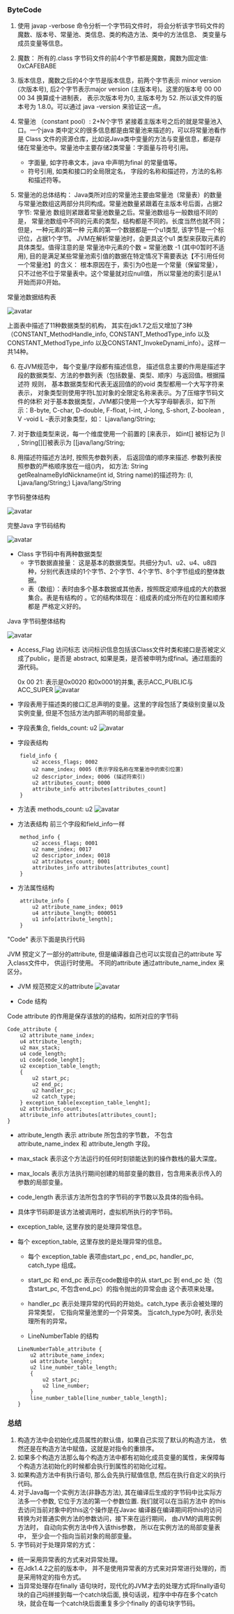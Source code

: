 ### ByteCode  

1. 使用 javap -verbose 命令分析一个字节码文件时， 将会分析该字节码文件的魔数、版本号、常量池、类信息、类的构造方法、类中的方法信息、
类变量与成员变量等信息。

2. 魔数： 所有的.class 字节码文件的前4个字节都是魔数，魔数为固定值: 0xCAFEBABE

3. 版本信息，魔数之后的4个字节是版本信息，前两个字节表示 minor version (次版本号), 后2个字节表示major version (主版本号)。这里的版本号 00 00 00 34
换算成十进制表， 表示次版本号为0, 主版本号为 52. 所以该文件的版本号为 1.8.0。可以通过 java -version 来验证这一点。

4. 常量池 （constant pool）: 2+N个字节 紧接着主版本号之后的就是常量池入口。一个java 类中定义的很多信息都是由常量池来描述的，可以将常量池看作是 Class
文件的资源仓库，比如说Java类中变量的方法与变量信息，都是存储在常量池中。常量池中主要存储2类常量：字面量与符号引用。
    * 字面量, 如字符串文本，java 中声明为final 的常量值等。
    * 符号引用, 如类和接口的全局限定名， 字段的名称和描述符，方法的名称和描述符等。

5. 常量池的总体结构： Java类所对应的常量池主要由常量池（常量表）的数量与常量池数组这两部分共同构成。常量池数量紧跟着在主版本号后面，占据2字节: 常量池
数组则紧跟着常量池数量之后。常量池数组与一般数组不同的是， 常量池数组中不同的元素的类型，结构都是不同的。长度当然也就不同；但是，一种元素的第一种
元素的第一个数据都是一个u1类型, 该字节是一个标识位，占据1个字节。 JVM在解析常量池时，会更具这个u1 类型来获取元素的具体类型。值得注意的是
常量池中元素的个数 = 常量池数 -1 (其中0暂时不适用), 目的是满足某些常量池索引值的数据在特定情况下需要表达【不引用任何一个常量池】的含义：
根本原因在于，索引为0也是一个常量（保留常量），只不过他不位于常量表中。这个常量就对应null值， 所以常量池的索引是从1开始而非0开始。

常量池数据结构表

![avatar](../../images/jvm/bytecode/2.png)

上面表中描述了11种数据类型的机构， 其实在jdk1.7之后又增加了3种（CONSTANT_MethodHandle_info, CONSTANT_MethodType_info 以及
 CONSTANT_MethodType_info 以及CONSTANT_InvokeDynami_info）。这样一共14种。

6. 在JVM规范中， 每个变量/字段都有描述信息， 描述信息主要的作用是描述字段的数据类型、方法的参数列表（包括数量、类型、顺序）与返回值。根据描述符
规则， 基本数据类型和代表无返回值的的void 类型都用一个大写字符来表示， 对象类型则使用字符L加对象的全限定名称来表示。为了压缩字节码文件的体积
对于基本数据类型，JVM都只使用一个大写字母聊表示，如下所示：B-byte, C-char, D-double, F-float, I-int, J-long, S-short, Z-boolean , V -void
L -表示对象类型，如： Ljava/lang/String;
 
7. 对于数组类型来说，每一个维度使用一个前置的 [来表示， 如int[] 被标记为 [I , String[][]被表示为 [[java/lang/String;

8. 用描述符描述方法时, 按照先参数列表， 后返回值的顺序来描述. 参数列表按照参数的严格顺序放在一组()内， 如方法: 
String getRealnameByIdNickname(int id, String name)的描述符为: (I, Ljava/lang/String;) Ljava/lang/String 

字节码整体结构

![avatar](../../images/jvm/bytecode/1.png)


完整Java 字节码结构

![avatar](../../images/jvm/bytecode/3.png)

* Class 字节码中有两种数据类型
  * 字节数据直接量： 这是基本的数据类型。共细分为u1、u2、u4、u8四种，分别代表连续的1个字节、2个字节、4个字节、8个字节组成的整体数据。
  * 表（数组）：表时由多个基本数据或其他表，按照既定顺序组成的大的数据集合。表是有结构的 。它的结构体现在：组成表的成分所在的位置和顺序都是
严格定义好的。

Java 字节码整体结构

![avatar](../../images/jvm/bytecode/4.png)

* Access_Flag 访问标志
  访问标识信息包括该Class文件时类和接口是否被定义成了public，是否是 abstract, 
如果是类，是否被申明为成final。通过扇面的源代码。
  
  0x 00 21: 表示是0x0020 和0x0001的并集, 表示ACC_PUBLIC与ACC_SUPER
![avatar](../../images/jvm/bytecode/8.png)

* 字段表用于描述类的接口汇总声明的变量。这里的字段包括了类级别变量以及实例变量, 但是不包括方法内部声明的局部变量。

* 字段表集合, fields_count: u2
![avatar](../../images/jvm/bytecode/5.png)

* 字段表结构
```
    field_info {
        u2 access_flags; 0002
        u2 name_index; 0005 (表示字段名称在常量池中的索引位置)
        u2 descriptor_index; 0006 (描述符索引)
        u2 attributes_count; 0000
        attribute_info attributes[attributes_count]
    }
```

* 方法表
methods_count: u2
![avatar](../../images/jvm/bytecode/6.png)

* 方法表结构
前三个字段和field_info一样
```
    method_info {
        u2 access_flags; 0001
        u2 name_index; 0017
        u2 descriptor_index; 0018
        u2 attributes_count; 0001
        attributes_info attributes[attributes_count]
    }
```

* 方法属性结构
```
    attribute_info {
        u2 attribute_name_index; 0019
        u4 attribute_length; 000051
        u1 info[attribute_length];
    }
```

"Code" 表示下面是执行代码

JVM 预定义了一部分的attribute, 但是编译器自己也可以实现自己的attribute 写入class文件中， 供运行时使用。
不同的attribute 通过attribute_name_index 来区分。


* JVM 规范预定义的attribute
![avatar](../../images/jvm/bytecode/7.png)

* Code 结构

Code attribute 的作用是保存该放的的结构，如所对应的字节码
```
Code_attribute {
    u2 attribute_name_index; 
    u4 attribute_length;
    u2 max_stack;
    u4 code_length;
    u1 code[code_lenght];
    u2 exception_table_length;
    {
        u2 start_pc;
        u2 end_pc;
        u2 handler_pc;
        u2 catch_type;
    } exception_table[exception_table_lenght];
    u2 attributes_count;
    attribute_info attributes[attributes_count];
}
``` 

  * attribute_length 表示 attribute 所包含的字节数， 不包含attribute_name_index 和 attribute_length 字段。
    
  * max_stack 表示这个方法运行的任何时刻锁能达到的操作数栈的最大深度。
    
  * max_locals 表示方法执行期间创建的局部变量的数目，包含用来表示传入的参数的局部变量。
    
  * code_length 表示该方法所包含的字节码的字节数以及具体的指令码。
    
  * 具体字节码即是该方法被调用时，虚拟机所执行的字节码。
    
  * exception_table, 这里存放的是处理异常信息。
    
  * 每个 exception_table, 这里存放的是处理异常的信息。
    
    * 每个 exception_table 表项由start_pc , end_pc, handler_pc, catch_type 组成。
   
    * start_pc 和 end_pc 表示在code数组中的从 start_pc 到 end_pc 处（包含start_pc, 不包含end_pc）的指令抛出的异常会由
    这个表项来处理。
    
    * handler_pc 表示处理异常的代码的开始处。catch_type 表示会被处理的异常类型， 它指向常量池里的一个异常类。 当catch_type为0时, 
    表示处理所有的异常。  
  
    * LineNumberTable 的结构
    ```
    LineNumberTable_attribute {
        u2 attribute_name_index;
        u4 attribute_lenght;
        u2 line_number_table_length;
        {
            u2 start_pc;
            u2 line_number;
        }
        line_number_table[line_number_table_length];
    }
    ```
    
### 总结

1. 构造方法中会初始化成员属性的默认值，如果自己实现了默认的构造方法， 依然还是在构造方法中赋值，这就是对指令的重排序。
2. 如果多个构造方法那么每个构造方法中都有初始化成员变量的属性，来保障每个构造方法初始化的时候都会执行到属性的初始化过程。
3. 如果构造方法中有执行语句, 那么会先执行赋值信息, 然后在执行自定义的执行代码。
4. 对于Java每一个实例方法(非静态方法), 其在编译后生成的字节码中比实际方法多一个参数, 它位于方法的第一个参数位置. 我们就可以在当前方法中
的this去访问当前对象中的this这个操作是在Javac 编译器在编译期间将this的访问转换为对普通实例方法的参数访问，接下来在运行期间，
由JVM的调用实例方法时， 自动向实例方法中传入该this参数， 所以在实例方法的局部变量表中， 至少会一个指向当前对象的局部变量。
5. 字节码对于处理异常的方式：
  * 统一采用异常表的方式来对异常处理。
  * 在Jdk1.4.2之前的版本中， 并不是使用异常表的方式来对异常进行处理的，而是采用特定的指令方式。
  * 当异常处理存在finally 语句块时，现代化的JVM才去的处理方式将finally语句块的自己吗拼接到每一个catch块后面, 换句话说，程序中中存在多个catch
块，就会在每一个catch块后面重复多少个finally 的语句块字节码。